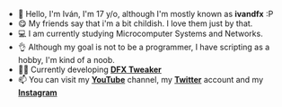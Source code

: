 - 👋 Hello, I'm Iván, I'm 17 y/o, although I'm mostly known as **ivandfx** :P
- 😋 My friends say that i'm a bit childish. I love them just by that.
- 💻 I am currently studying Microcomputer Systems and Networks.
- 👌 Although my goal is not to be a programmer, I have scripting as a hobby, I'm kind of a noob.
- 👨‍💻 Currently developing [**DFX Tweaker**](https://ivandfx.github.io/DFXTweaker)
- 📫 You can visit my [**YouTube**](https://youtube.com/ivandfx) channel, my [**Twitter**](https://twitter.com/ivandfx) account and my [ **Instagram**](https://instagram.com/ivandfx)
